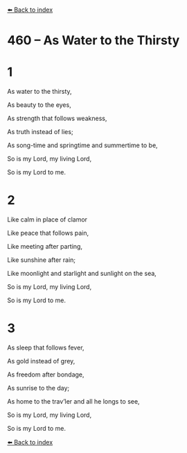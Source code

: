 [⬅️ Back to index](../README.md)

# 460 – As Water to the Thirsty





# 1

As water to the thirsty,

As beauty to the eyes,

As strength that follows weakness,

As truth instead of lies;

As song-time and springtime and summertime to be,

So is my Lord, my living Lord,

So is my Lord to me.



# 2

Like calm in place of clamor

Like peace that follows pain,

Like meeting after parting,

Like sunshine after rain;

Like moonlight and starlight and sunlight on the sea,

So is my Lord, my living Lord,

So is my Lord to me.



# 3

As sleep that follows fever,

As gold instead of grey,

As freedom after bondage,

As sunrise to the day;

As home to the trav’ler and all he longs to see,

So is my Lord, my living Lord,

So is my Lord to me.

[⬅️ Back to index](../README.md)
